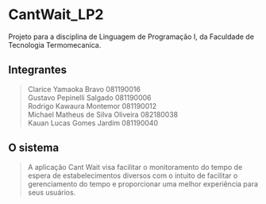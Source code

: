# CantWait_LP2

Projeto para a disciplina de Linguagem de Programação I, da Faculdade de Tecnologia Termomecanica.
</br>

## Integrantes
> Clarice Yamaoka Bravo 081190016 </br>
> Gustavo Pepinelli Salgado 081190006 </br>
> Rodrigo Kawaura Montemor 081190012 </br>
> Michael Matheus de Silva Oliveira 082180038 </br>
> Kauan Lucas Gomes Jardim 081190040 </br>

## O sistema
> A aplicação Cant Wait visa facilitar o monitoramento do tempo de espera de estabelecimentos diversos com o intuito de facilitar o gerenciamento do tempo e proporcionar uma melhor experiência para seus usuários.
